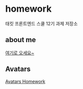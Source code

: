 # homework

태킷 프론트엔드 스쿨 12기 과제 저장소

## about me

[여기로 오세요~](https://github.com/Sungwoo00/homework/blob/main/about-me.md)

## Avatars

[Avatars Homework](https://github.com/Sungwoo00/homework/blob/main/md/avartars.md)
